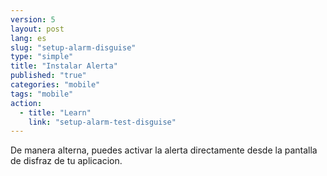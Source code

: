 ```yaml
---
version: 5
layout: post
lang: es
slug: "setup-alarm-disguise"
type: "simple"
title: "Instalar Alerta"
published: "true"
categories: "mobile"
tags: "mobile"
action: 
  - title: "Learn"
    link: "setup-alarm-test-disguise"
---
```


De manera alterna, puedes activar la alerta directamente desde la pantalla de disfraz de tu aplicacion.
